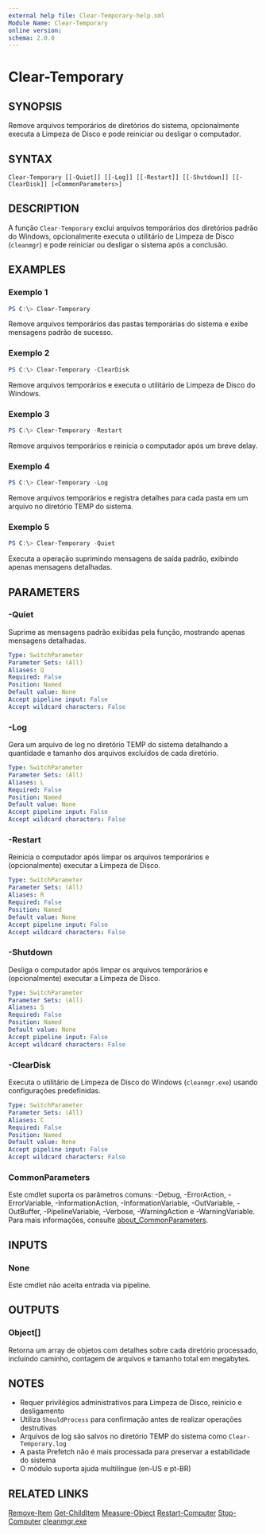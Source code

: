 ```yaml
---
external help file: Clear-Temporary-help.xml
Module Name: Clear-Temporary
online version:
schema: 2.0.0
---
```


# Clear-Temporary

## SYNOPSIS

Remove arquivos temporários de diretórios do sistema, opcionalmente executa a Limpeza de Disco e pode reiniciar ou desligar o computador.

## SYNTAX

```
Clear-Temporary [[-Quiet]] [[-Log]] [[-Restart]] [[-Shutdown]] [[-ClearDisk]] [<CommonParameters>]
```

## DESCRIPTION

A função `Clear-Temporary` exclui arquivos temporários dos diretórios padrão do Windows, opcionalmente executa o utilitário de Limpeza de Disco (`cleanmgr`) e pode reiniciar ou desligar o sistema após a conclusão.

## EXAMPLES

### Exemplo 1

```powershell
PS C:\> Clear-Temporary
```

Remove arquivos temporários das pastas temporárias do sistema e exibe mensagens padrão de sucesso.

### Exemplo 2

```powershell
PS C:\> Clear-Temporary -ClearDisk
```

Remove arquivos temporários e executa o utilitário de Limpeza de Disco do Windows.

### Exemplo 3

```powershell
PS C:\> Clear-Temporary -Restart
```

Remove arquivos temporários e reinicia o computador após um breve delay.

### Exemplo 4

```powershell
PS C:\> Clear-Temporary -Log
```

Remove arquivos temporários e registra detalhes para cada pasta em um arquivo no diretório TEMP do sistema.

### Exemplo 5

```powershell
PS C:\> Clear-Temporary -Quiet
```

Executa a operação suprimindo mensagens de saída padrão, exibindo apenas mensagens detalhadas.

## PARAMETERS

### -Quiet

Suprime as mensagens padrão exibidas pela função, mostrando apenas mensagens detalhadas.

```yaml
Type: SwitchParameter
Parameter Sets: (All)
Aliases: Q
Required: False
Position: Named
Default value: None
Accept pipeline input: False
Accept wildcard characters: False
```

### -Log

Gera um arquivo de log no diretório TEMP do sistema detalhando a quantidade e tamanho dos arquivos excluídos de cada diretório.

```yaml
Type: SwitchParameter
Parameter Sets: (All)
Aliases: L
Required: False
Position: Named
Default value: None
Accept pipeline input: False
Accept wildcard characters: False
```

### -Restart

Reinicia o computador após limpar os arquivos temporários e (opcionalmente) executar a Limpeza de Disco.

```yaml
Type: SwitchParameter
Parameter Sets: (All)
Aliases: R
Required: False
Position: Named
Default value: None
Accept pipeline input: False
Accept wildcard characters: False
```

### -Shutdown

Desliga o computador após limpar os arquivos temporários e (opcionalmente) executar a Limpeza de Disco.

```yaml
Type: SwitchParameter
Parameter Sets: (All)
Aliases: S
Required: False
Position: Named
Default value: None
Accept pipeline input: False
Accept wildcard characters: False
```

### -ClearDisk

Executa o utilitário de Limpeza de Disco do Windows (`cleanmgr.exe`) usando configurações predefinidas.

```yaml
Type: SwitchParameter
Parameter Sets: (All)
Aliases: C
Required: False
Position: Named
Default value: None
Accept pipeline input: False
Accept wildcard characters: False
```

### CommonParameters

Este cmdlet suporta os parâmetros comuns: -Debug, -ErrorAction, -ErrorVariable, -InformationAction, -InformationVariable, -OutVariable, -OutBuffer, -PipelineVariable, -Verbose, -WarningAction e -WarningVariable. Para mais informações, consulte [about_CommonParameters](http://go.microsoft.com/fwlink/?LinkID=113216).

## INPUTS

### None

Este cmdlet não aceita entrada via pipeline.

## OUTPUTS

### Object[]

Retorna um array de objetos com detalhes sobre cada diretório processado, incluindo caminho, contagem de arquivos e tamanho total em megabytes.

## NOTES

- Requer privilégios administrativos para Limpeza de Disco, reinício e desligamento
- Utiliza `ShouldProcess` para confirmação antes de realizar operações destrutivas
- Arquivos de log são salvos no diretório TEMP do sistema como `Clear-Temporary.log`
- A pasta Prefetch não é mais processada para preservar a estabilidade do sistema
- O módulo suporta ajuda multilíngue (en-US e pt-BR)

## RELATED LINKS

[Remove-Item](https://learn.microsoft.com/en-us/powershell/module/microsoft.powershell.management/remove-item)
[Get-ChildItem](https://learn.microsoft.com/en-us/powershell/module/microsoft.powershell.management/get-childitem)
[Measure-Object](https://learn.microsoft.com/en-us/powershell/module/microsoft.powershell.utility/measure-object)
[Restart-Computer](https://learn.microsoft.com/en-us/powershell/module/microsoft.powershell.management/restart-computer)
[Stop-Computer](https://learn.microsoft.com/en-us/powershell/module/microsoft.powershell.management/stop-computer)
[cleanmgr.exe](https://learn.microsoft.com/en-us/windows-server/administration/windows-commands/cleanmgr)
